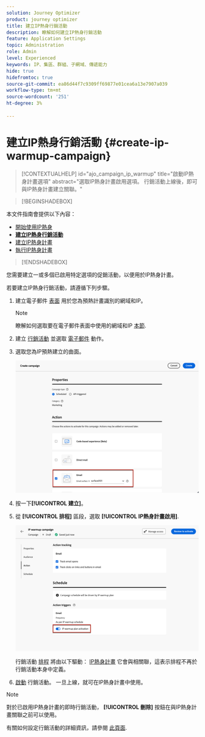```yaml
---
solution: Journey Optimizer
product: journey optimizer
title: 建立IP熱身行銷活動
description: 瞭解如何建立IP熱身行銷活動
feature: Application Settings
topic: Administration
role: Admin
level: Experienced
keywords: IP、集區、群組、子網域、傳遞能力
hide: true
hidefromtoc: true
source-git-commit: ea86d44f7c9309ff69877e01cea6a13e7907a039
workflow-type: tm+mt
source-wordcount: '251'
ht-degree: 3%

---
```


# 建立IP熱身行銷活動 {#create-ip-warmup-campaign}

>[!CONTEXTUALHELP]
>id="ajo_campaign_ip_warmup"
>title="啟動IP熱身計畫選項"
>abstract="選取IP熱身計畫啟用選項。 行銷活動上線後，即可與IP熱身計畫建立關聯。"

>[!BEGINSHADEBOX]

本文件指南會提供以下內容：

* [開始使用IP熱身](ip-warmup-gs.md)
* **[建立IP熱身行銷活動](ip-warmup-campaign.md)**
* [建立IP熱身計畫](ip-warmup-plan.md)
* [執行IP熱身計畫](ip-warmup-running.md)

>[!ENDSHADEBOX]

您需要建立一或多個已啟用特定選項的促銷活動，以便用於IP熱身計畫。

若要建立IP熱身行銷活動，請遵循下列步驟。

1. 建立電子郵件 [表面](channel-surfaces.md) 用於您為預熱計畫識別的網域和IP。<!--how do you identify these or who does it at the customer level?-->

   >[!NOTE]
   >
   >瞭解如何選取要在電子郵件表面中使用的網域和IP [本節](../email/email-settings.md#subdomains-and-ip-pools).

1. 建立 [行銷活動](../campaigns/create-campaign.md) 並選取 [電子郵件](../email/create-email.md#create-email-journey-campaign) 動作。

1. 選取您為IP預熱建立的曲面。

   ![](assets/ip-warmup-campaign-surface.png)

   <!--You must use the same surface as the one that will be used for the asociated IP warmup plan. [Learn how to create an IP warmup plan](#create-ip-warmup-plan)-->

1. 按一下&#x200B;**[!UICONTROL 建立]**。

1. 從 **[!UICONTROL 排程]** 區段，選取 **[!UICONTROL IP熱身計畫啟用]**.

   ![](assets/ip-warmup-campaign-plan-activation.png)

   行銷活動 [排程](../campaigns/create-campaign.md#schedule) 將由以下驅動： [IP熱身計畫](ip-warmup-plan.md) 它會與相關聯，這表示排程不再於行銷活動本身中定義。

1. [啟動](../campaigns/review-activate-campaign.md) 行銷活動。 一旦上線，就可在IP熱身計畫中使用。

>[!NOTE]
>
>對於已啟用IP熱身計畫的即時行銷活動， **[!UICONTROL 刪除]** 按鈕在與IP熱身計畫關聯之前可以使用。

有關如何設定行銷活動的詳細資訊，請參閱 [此頁面](../campaigns/get-started-with-campaigns.md).

<!--Any recommendations when defining an audience? i.e do you have to include all your database or a limited number or according to your Excel file?-->

